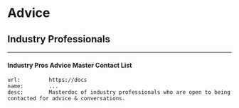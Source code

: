 # Advice

## Industry Professionals
___

#### Industry Pros Advice Master Contact List

```embed
url:         https://docs
name:        ...
desc:        Masterdoc of industry professionals who are open to being contacted for advice & conversations.
```

